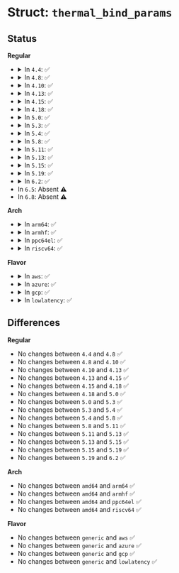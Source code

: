# Struct: <code>thermal_bind_params</code>

## Status
<b>Regular</b>
<ul>
<li>
<details>
<summary>In <code>4.4</code>: ✅</summary>

```c
struct thermal_bind_params {
    struct thermal_cooling_device *cdev;
    int weight;
    int trip_mask;
    long unsigned int *binding_limits;
    int (*match)(struct thermal_zone_device *, struct thermal_cooling_device *);
};
```
</details>
</li>
<li>
<details>
<summary>In <code>4.8</code>: ✅</summary>

```c
struct thermal_bind_params {
    struct thermal_cooling_device *cdev;
    int weight;
    int trip_mask;
    long unsigned int *binding_limits;
    int (*match)(struct thermal_zone_device *, struct thermal_cooling_device *);
};
```
</details>
</li>
<li>
<details>
<summary>In <code>4.10</code>: ✅</summary>

```c
struct thermal_bind_params {
    struct thermal_cooling_device *cdev;
    int weight;
    int trip_mask;
    long unsigned int *binding_limits;
    int (*match)(struct thermal_zone_device *, struct thermal_cooling_device *);
};
```
</details>
</li>
<li>
<details>
<summary>In <code>4.13</code>: ✅</summary>

```c
struct thermal_bind_params {
    struct thermal_cooling_device *cdev;
    int weight;
    int trip_mask;
    long unsigned int *binding_limits;
    int (*match)(struct thermal_zone_device *, struct thermal_cooling_device *);
};
```
</details>
</li>
<li>
<details>
<summary>In <code>4.15</code>: ✅</summary>

```c
struct thermal_bind_params {
    struct thermal_cooling_device *cdev;
    int weight;
    int trip_mask;
    long unsigned int *binding_limits;
    int (*match)(struct thermal_zone_device *, struct thermal_cooling_device *);
};
```
</details>
</li>
<li>
<details>
<summary>In <code>4.18</code>: ✅</summary>

```c
struct thermal_bind_params {
    struct thermal_cooling_device *cdev;
    int weight;
    int trip_mask;
    long unsigned int *binding_limits;
    int (*match)(struct thermal_zone_device *, struct thermal_cooling_device *);
};
```
</details>
</li>
<li>
<details>
<summary>In <code>5.0</code>: ✅</summary>

```c
struct thermal_bind_params {
    struct thermal_cooling_device *cdev;
    int weight;
    int trip_mask;
    long unsigned int *binding_limits;
    int (*match)(struct thermal_zone_device *, struct thermal_cooling_device *);
};
```
</details>
</li>
<li>
<details>
<summary>In <code>5.3</code>: ✅</summary>

```c
struct thermal_bind_params {
    struct thermal_cooling_device *cdev;
    int weight;
    int trip_mask;
    long unsigned int *binding_limits;
    int (*match)(struct thermal_zone_device *, struct thermal_cooling_device *);
};
```
</details>
</li>
<li>
<details>
<summary>In <code>5.4</code>: ✅</summary>

```c
struct thermal_bind_params {
    struct thermal_cooling_device *cdev;
    int weight;
    int trip_mask;
    long unsigned int *binding_limits;
    int (*match)(struct thermal_zone_device *, struct thermal_cooling_device *);
};
```
</details>
</li>
<li>
<details>
<summary>In <code>5.8</code>: ✅</summary>

```c
struct thermal_bind_params {
    struct thermal_cooling_device *cdev;
    int weight;
    int trip_mask;
    long unsigned int *binding_limits;
    int (*match)(struct thermal_zone_device *, struct thermal_cooling_device *);
};
```
</details>
</li>
<li>
<details>
<summary>In <code>5.11</code>: ✅</summary>

```c
struct thermal_bind_params {
    struct thermal_cooling_device *cdev;
    int weight;
    int trip_mask;
    long unsigned int *binding_limits;
    int (*match)(struct thermal_zone_device *, struct thermal_cooling_device *);
};
```
</details>
</li>
<li>
<details>
<summary>In <code>5.13</code>: ✅</summary>

```c
struct thermal_bind_params {
    struct thermal_cooling_device *cdev;
    int weight;
    int trip_mask;
    long unsigned int *binding_limits;
    int (*match)(struct thermal_zone_device *, struct thermal_cooling_device *);
};
```
</details>
</li>
<li>
<details>
<summary>In <code>5.15</code>: ✅</summary>

```c
struct thermal_bind_params {
    struct thermal_cooling_device *cdev;
    int weight;
    int trip_mask;
    long unsigned int *binding_limits;
    int (*match)(struct thermal_zone_device *, struct thermal_cooling_device *);
};
```
</details>
</li>
<li>
<details>
<summary>In <code>5.19</code>: ✅</summary>

```c
struct thermal_bind_params {
    struct thermal_cooling_device *cdev;
    int weight;
    int trip_mask;
    long unsigned int *binding_limits;
    int (*match)(struct thermal_zone_device *, struct thermal_cooling_device *);
};
```
</details>
</li>
<li>
<details>
<summary>In <code>6.2</code>: ✅</summary>

```c
struct thermal_bind_params {
    struct thermal_cooling_device *cdev;
    int weight;
    int trip_mask;
    long unsigned int *binding_limits;
    int (*match)(struct thermal_zone_device *, struct thermal_cooling_device *);
};
```
</details>
</li>
<li>
In <code>6.5</code>: Absent ⚠️
</li>
<li>
In <code>6.8</code>: Absent ⚠️
</li>
</ul>
<b>Arch</b>
<ul>
<li>
<details>
<summary>In <code>arm64</code>: ✅</summary>

```c
struct thermal_bind_params {
    struct thermal_cooling_device *cdev;
    int weight;
    int trip_mask;
    long unsigned int *binding_limits;
    int (*match)(struct thermal_zone_device *, struct thermal_cooling_device *);
};
```
</details>
</li>
<li>
<details>
<summary>In <code>armhf</code>: ✅</summary>

```c
struct thermal_bind_params {
    struct thermal_cooling_device *cdev;
    int weight;
    int trip_mask;
    long unsigned int *binding_limits;
    int (*match)(struct thermal_zone_device *, struct thermal_cooling_device *);
};
```
</details>
</li>
<li>
<details>
<summary>In <code>ppc64el</code>: ✅</summary>

```c
struct thermal_bind_params {
    struct thermal_cooling_device *cdev;
    int weight;
    int trip_mask;
    long unsigned int *binding_limits;
    int (*match)(struct thermal_zone_device *, struct thermal_cooling_device *);
};
```
</details>
</li>
<li>
<details>
<summary>In <code>riscv64</code>: ✅</summary>

```c
struct thermal_bind_params {
    struct thermal_cooling_device *cdev;
    int weight;
    int trip_mask;
    long unsigned int *binding_limits;
    int (*match)(struct thermal_zone_device *, struct thermal_cooling_device *);
};
```
</details>
</li>
</ul>
<b>Flavor</b>
<ul>
<li>
<details>
<summary>In <code>aws</code>: ✅</summary>

```c
struct thermal_bind_params {
    struct thermal_cooling_device *cdev;
    int weight;
    int trip_mask;
    long unsigned int *binding_limits;
    int (*match)(struct thermal_zone_device *, struct thermal_cooling_device *);
};
```
</details>
</li>
<li>
<details>
<summary>In <code>azure</code>: ✅</summary>

```c
struct thermal_bind_params {
    struct thermal_cooling_device *cdev;
    int weight;
    int trip_mask;
    long unsigned int *binding_limits;
    int (*match)(struct thermal_zone_device *, struct thermal_cooling_device *);
};
```
</details>
</li>
<li>
<details>
<summary>In <code>gcp</code>: ✅</summary>

```c
struct thermal_bind_params {
    struct thermal_cooling_device *cdev;
    int weight;
    int trip_mask;
    long unsigned int *binding_limits;
    int (*match)(struct thermal_zone_device *, struct thermal_cooling_device *);
};
```
</details>
</li>
<li>
<details>
<summary>In <code>lowlatency</code>: ✅</summary>

```c
struct thermal_bind_params {
    struct thermal_cooling_device *cdev;
    int weight;
    int trip_mask;
    long unsigned int *binding_limits;
    int (*match)(struct thermal_zone_device *, struct thermal_cooling_device *);
};
```
</details>
</li>
</ul>

## Differences
<b>Regular</b>
<ul>
<li>
No changes between <code>4.4</code> and <code>4.8</code> ✅
</li>
<li>
No changes between <code>4.8</code> and <code>4.10</code> ✅
</li>
<li>
No changes between <code>4.10</code> and <code>4.13</code> ✅
</li>
<li>
No changes between <code>4.13</code> and <code>4.15</code> ✅
</li>
<li>
No changes between <code>4.15</code> and <code>4.18</code> ✅
</li>
<li>
No changes between <code>4.18</code> and <code>5.0</code> ✅
</li>
<li>
No changes between <code>5.0</code> and <code>5.3</code> ✅
</li>
<li>
No changes between <code>5.3</code> and <code>5.4</code> ✅
</li>
<li>
No changes between <code>5.4</code> and <code>5.8</code> ✅
</li>
<li>
No changes between <code>5.8</code> and <code>5.11</code> ✅
</li>
<li>
No changes between <code>5.11</code> and <code>5.13</code> ✅
</li>
<li>
No changes between <code>5.13</code> and <code>5.15</code> ✅
</li>
<li>
No changes between <code>5.15</code> and <code>5.19</code> ✅
</li>
<li>
No changes between <code>5.19</code> and <code>6.2</code> ✅
</li>
</ul>
<b>Arch</b>
<ul>
<li>
No changes between <code>amd64</code> and <code>arm64</code> ✅
</li>
<li>
No changes between <code>amd64</code> and <code>armhf</code> ✅
</li>
<li>
No changes between <code>amd64</code> and <code>ppc64el</code> ✅
</li>
<li>
No changes between <code>amd64</code> and <code>riscv64</code> ✅
</li>
</ul>
<b>Flavor</b>
<ul>
<li>
No changes between <code>generic</code> and <code>aws</code> ✅
</li>
<li>
No changes between <code>generic</code> and <code>azure</code> ✅
</li>
<li>
No changes between <code>generic</code> and <code>gcp</code> ✅
</li>
<li>
No changes between <code>generic</code> and <code>lowlatency</code> ✅
</li>
</ul>
